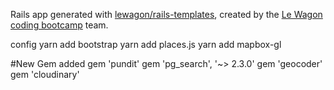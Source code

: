 Rails app generated with [lewagon/rails-templates](https://github.com/lewagon/rails-templates), created by the [Le Wagon coding bootcamp](https://www.lewagon.com) team.

config
yarn add bootstrap
yarn add places.js
yarn add mapbox-gl




#New Gem added
gem 'pundit'
gem 'pg_search', '~> 2.3.0'
gem 'geocoder'
gem 'cloudinary'
